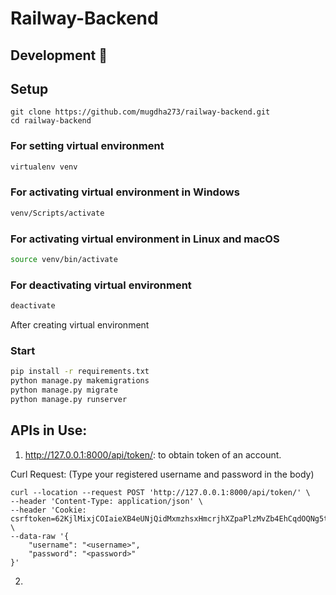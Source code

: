 # Railway-Backend

## Development 🔧

## Setup

```
git clone https://github.com/mugdha273/railway-backend.git
cd railway-backend
```

### For setting virtual environment

```sh
virtualenv venv
```

### For activating virtual environment in Windows

```sh
venv/Scripts/activate
```

### For activating virtual environment in Linux and macOS

```sh
source venv/bin/activate
```

### For deactivating virtual environment
```sh
deactivate
```
After creating virtual environment

### Start

```sh
pip install -r requirements.txt
python manage.py makemigrations
python manage.py migrate
python manage.py runserver
```


## APIs in Use:

1. http://127.0.0.1:8000/api/token/: to obtain token of an account.

Curl Request: (Type your registered username and password in the body)
```
curl --location --request POST 'http://127.0.0.1:8000/api/token/' \
--header 'Content-Type: application/json' \
--header 'Cookie: csrftoken=62KjlMixjCOIaieXB4eUNjQidMxmzhsxHmcrjhXZpaPlzMvZb4EhCqdOQNg5t8wx' \
--data-raw '{
    "username": "<username>",
    "password": "<password>"
}'
```
2.